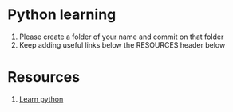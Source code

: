 # Python learning

1. Please create a folder of your name and commit on that folder  
2. Keep adding useful links below the RESOURCES header below


# Resources

1. [Learn python](http://www.learnpython.org/)
